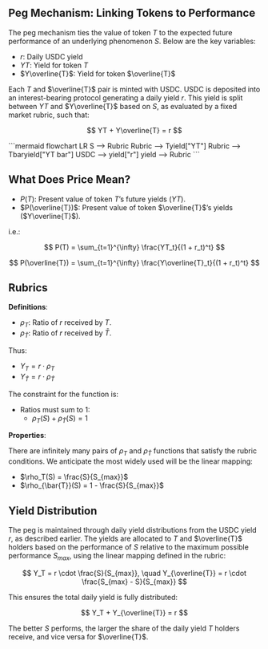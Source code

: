 ## Peg Mechanism: Linking Tokens to Performance

The peg mechanism ties the value of token $T$ to the expected future performance of an underlying phenomenon $S$. Below are the key variables:

- $r$: Daily USDC yield
- $YT$: Yield for token $T$
- $Y\overline{T}$: Yield for token $\overline{T}$

Each $T$ and $\overline{T}$ pair is minted with USDC. USDC is deposited into an interest-bearing protocol generating a daily yield $r$. This yield is split between $YT$ and $Y\overline{T}$ based on $S$, as evaluated by a fixed market rubric, such that:

$$
YT + Y\overline{T} = r
$$

<div style="display: flex; justify-content: center;">
```mermaid
flowchart LR
    S --> Rubric
    Rubric --> Tyield["YT"]
    Rubric --> Tbaryield["YT bar"]
    USDC --> yield["r"]
    yield --> Rubric
```
</div>

## What Does Price Mean?

- $P(T)$: Present value of token $T$’s future yields ($YT$).
- $P(\overline{T})$: Present value of token $\overline{T}$’s yields ($Y\overline{T}$).

i.e.:

$$
P(T) = \sum_{t=1}^{\infty} \frac{YT_t}{(1 + r_t)^t}
$$

$$
P(\overline{T}) = \sum_{t=1}^{\infty} \frac{Y\overline{T}_t}{(1 + r_t)^t}
$$

## Rubrics

**Definitions**:

- $\rho_T$: Ratio of $r$ received by $T$.
- $\rho_{\bar{T}}$: Ratio of $r$ received by $\bar{T}$.

Thus:

- $Y_T = r \cdot \rho_T$
- $Y_{\bar{T}} = r \cdot \rho_{\bar{T}}$

The constraint for the function is:

- Ratios must sum to 1:
  - $\rho_T(S) + \rho_{\bar{T}}(S) = 1$

**Properties**:

There are infinitely many pairs of $\rho_T$ and $\rho_{\bar{T}}$ functions that satisfy the rubric conditions. We anticipate the most widely used will be the linear mapping:
  
  - $\rho_T(S) = \frac{S}{S_{max}}$
  - $\rho_{\bar{T}}(S) = 1 - \frac{S}{S_{max}}$

## Yield Distribution

The peg is maintained through daily yield distributions from the USDC yield $r$, as described earlier. The yields are allocated to $T$ and $\overline{T}$ holders based on the performance of $S$ relative to the maximum possible performance $S_{max}$, using the linear mapping defined in the rubric:

$$
Y_T = r \cdot \frac{S}{S_{max}}, \quad Y_{\overline{T}} = r \cdot \frac{S_{max} - S}{S_{max}}
$$

This ensures the total daily yield is fully distributed:

$$
Y_T + Y_{\overline{T}} = r
$$

The better $S$ performs, the larger the share of the daily yield $T$ holders receive, and vice versa for $\overline{T}$.


